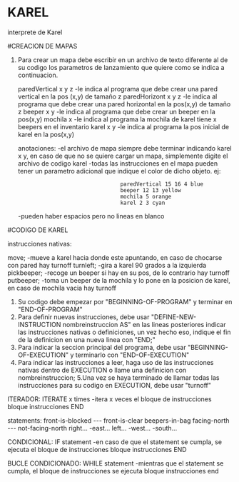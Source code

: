 # KAREL
interprete de Karel

#CREACION DE MAPAS
1. Para crear un mapa debe escribir en un archivo de texto diferente al de su codigo los parametros de lanzamiento 
   que quiere como se indica a continuacion.
   
   paredVertical x y z  -le indica al programa que debe crear una pared vertical en la pos (x,y) de tamaño z
   paredHorizont x y z  -le indica al programa que debe crear una pared horizontal en la pos(x,y) de tamaño z
   beeper x y           -le indica al programa que debe crear un beeper en la pos(x,y)
   mochila x            -le indica al programa la mochila de karel tiene x beepers en el inventario
   karel x y            -le indica al programa la pos inicial de karel en la pos(x,y)
   
   anotaciones:
   -el archivo de mapa siempre debe terminar indicando karel x y, en caso de que no se quiere cargar un mapa, simplemente digite el archivo de codigo karel
   -todas las instrucciones en el mapa pueden tener un parametro adicional que indique el color de dicho objeto. ej:
                                     
                                       paredVertical 15 16 4 blue
                                       beeper 12 13 yellow
                                       mochila 5 orange
                                       karel 2 3 cyan
   
   -pueden haber espacios pero no lineas en blanco

#CODIGO DE KAREL

instrucciones nativas:

move; -mueve a karel hacia donde este apuntando, en caso de chocarse con pared hay turnoff
turnleft; -gira a karel 90 grados a la izquierda
pickbeeper; -recoge un beeper si hay en su pos, de lo contrario hay turnoff
putbeeper;   -toma un beeper de la mochila y lo pone en la posicion de karel, en caso de mochila vacia hay turnoff


1. Su codigo debe empezar por "BEGINNING-OF-PROGRAM" y terminar en "END-OF-PROGRAM"
2. Para definir nuevas instrucciones, debe usar "DEFINE-NEW-INSTRUCTION nombreinstruccion AS" en las lineas posteriores indicar las instrucciones nativas
   o definiciones, un vez hecho eso, indique el fin de la definicion en una nueva linea con "END;"
3. Para indicar la seccion principal del programa, debe usar "BEGINNING-OF-EXECUTION" y terminarlo con "END-OF-EXECUTION"
4. Para indicar las instrucciones a leer, haga uso de las instrucciones nativas dentro de EXECUTION o llame una definicion con nombreinstruccion;
5.Una vez se haya terminado de llamar todas las instrucciones para su codigo en EXECUTION, debe usar "turnoff"

ITERADOR: ITERATE x times -itera x veces el bloque de instrucciones
          bloque instrucciones
          END
          
statements:
front-is-blocked --- front-is-clear    beepers-in-bag  facing-north --- not-facing-north
right...                                                     -east...
left...                                                      -west...
                                                             -south...

CONDICIONAL: IF statement          -en caso de que el statement se cumpla, se ejecuta el bloque de instrucciones
             bloque instrucciones
             END
       
BUCLE CONDICIONADO: WHILE statement      -mientras que el statement se cumpla, el bloque de instrucciones se ejecuta
                    bloque instrucciones
                    end
                                                             
